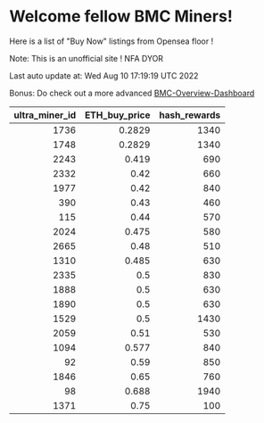 # Welcome fellow BMC Miners!
Here is a list of "Buy Now" listings from Opensea floor !

Note: This is an unofficial site ! NFA DYOR

Last auto update at: Wed Aug 10 17:19:19 UTC 2022

Bonus: Do check out a more advanced [BMC-Overview-Dashboard](https://dune.com/defifunk/BMC-Overview-Dashboard)


|   ultra_miner_id |   ETH_buy_price |   hash_rewards |
|-----------------:|----------------:|---------------:|
|             1736 |          0.2829 |           1340 |
|             1748 |          0.2829 |           1340 |
|             2243 |          0.419  |            690 |
|             2332 |          0.42   |            660 |
|             1977 |          0.42   |            840 |
|              390 |          0.43   |            460 |
|              115 |          0.44   |            570 |
|             2024 |          0.475  |            580 |
|             2665 |          0.48   |            510 |
|             1310 |          0.485  |            630 |
|             2335 |          0.5    |            830 |
|             1888 |          0.5    |            630 |
|             1890 |          0.5    |            630 |
|             1529 |          0.5    |           1430 |
|             2059 |          0.51   |            530 |
|             1094 |          0.577  |            840 |
|               92 |          0.59   |            850 |
|             1846 |          0.65   |            760 |
|               98 |          0.688  |           1940 |
|             1371 |          0.75   |            100 |